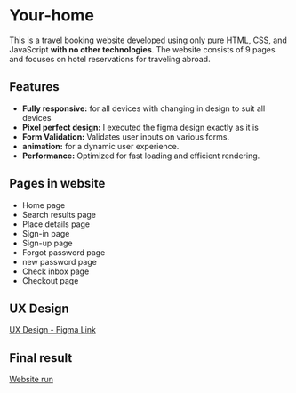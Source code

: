 # Your-home
This is a travel booking website developed using only pure HTML, CSS, and JavaScript __with no other technologies__. The website consists of 9 pages and focuses on hotel reservations for traveling abroad.

## Features
+ **Fully responsive:** for all devices with changing in design to suit all devices
+ **Pixel perfect design:** I executed the figma design exactly as it is
+ **Form Validation:** Validates user inputs on various forms.
+ **animation:** for a dynamic user experience.
+ **Performance:** Optimized for fast loading and efficient rendering.

## Pages in website
+ Home page
+ Search results page 
+ Place details page
+ Sign-in page
+ Sign-up page
+ Forgot password page
+ new password page
+ Check inbox page
+ Checkout page

## UX Design
[UX Design - Figma Link](https://www.figma.com/proto/T82Dqwb76ikyz9teGBiFLl/Traveler-And-Booking-UI-Kits-(Community)?page-id=1%3A1621&node-id=4-1095&scaling=min-zoom&starting-point-node-id=4%3A1095&mode=design&t=o02ErPuNRB0RLpnA-1)

## Final result
[Website run](https://abdelrhmaan17.github.io/Your-house/)


